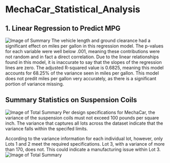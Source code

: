 # MechaCar_Statistical_Analysis

## 1. Linear Regression to Predict MPG
![Image of Summary](/resources/summary_deliv_1.png)
The vehicle length and ground clearance had a significant effect on miles per gallon in this regression model. The p-values for each variable were well below .001, meaning these contributions were not random and in fact a direct correlation. Due to the linear relationships found in this model, it is inaccurate to say that the slopes of the regression lines are zero. The adjusted R-squared value is 0.6825, meaning this model accounts for 68.25% of the variance seen in miles per gallon. This model does not predit miles per gallon very accurately, as there is a significant portion of variance missing. 

## Summary Statistics on Suspension Coils
![Image of Total Summary](/resources/total_summary_deliv_2.png)
Per design specifications for MechaCar, the variance of the suspension coils must not exceed 100 pounds per square inch. The variance that captures all lots across the dataset indicate that the variance falls within the specifed limits.

According to the variance information for each individual lot, however, only Lots 1 and 2 meet the required specifications. Lot 3, with a variance of more than 170, does not. This could indicate a manufacturing issue within Lot 3.
![Image of Total Summary](/resources/lot_summary_deliv_2.png)
